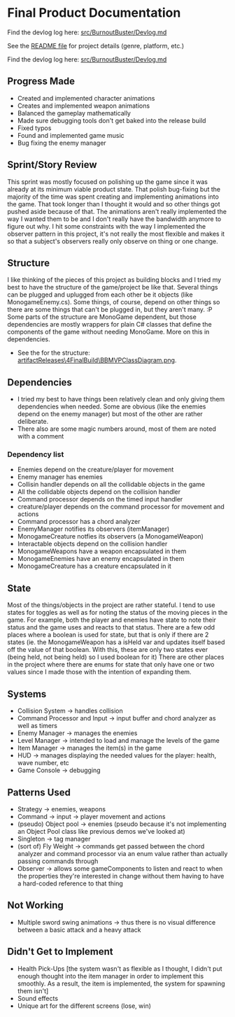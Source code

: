 # Final Product Documentation
  
Find the devlog log here: [src/BurnoutBuster/Devlog.md](https://github.com/IAMColumbia/gp2portfoliogame-CiarennHollis/blob/master/src/BurnoutBuster/Devlog.md)
  

See the [README file](https://github.com/IAMColumbia/gp2portfoliogame-CiarennHollis/blob/master/README.md) for project details (genre, platform, etc.)
  
Find the devlog log here: [src/BurnoutBuster/Devlog.md](https://github.com/IAMColumbia/gp2portfoliogame-CiarennHollis/blob/master/src/BurnoutBuster/Devlog.md)
  
## Progress Made
 * Created and implemented character animations
 * Creates and implemented weapon animations
 * Balanced the gameplay mathematically
 * Made sure debugging tools don't get baked into the release build
 * Fixed typos
 * Found and implemented game music
 * Bug fixing the enemy manager
  
## Sprint/Story Review
This sprint was mostly focused on polishing up the game since it was already at its minimum viable product state. That polish bug-fixing but the majority of the time was spent creating and implementing animations into the game. That took longer than I thought it would and so other things got pushed aside because of that. The animations aren't really implemented the way I wanted them to be and I don't really have the bandwidth anymore to figure out why. I hit some constraints with the way I implemented the observer pattern in this project, it's not really the most flexible and makes it so that a subject's observers really only observe on thing or one change.  
  
## Structure
I like thinking of the pieces of this project as building blocks and I tried my best to have the structure of the game/project be like that. Several things can be plugged and uplugged from each other be it objects (like MonogameEnemy.cs). Some things, of course, depend on other things so there are some things that can't be plugged in, but they aren't many. :P
Some parts of the structure are MonoGame dependent, but those dependencies are mostly wrappers for plain C# classes that define the components of the game without needing MonoGame. More on this in dependencies.
 * See the for the structure: [artifactReleases\4FinalBuild\BBMVPClassDiagram.png](https://github.com/IAMColumbia/gp2portfoliogame-CiarennHollis/blob/MVP/artifactReleases/4FinalBuild/BBMVPClassDiagram.png).
  
## Dependencies
 * I tried my best to have things been relatively clean and only giving them dependencies when needed. Some are obvious (like the enemies depend on the enemy manager) but most of the other are rather deliberate.
 * There also are some magic numbers around, most of them are noted with a comment
### Dependency list 
 * Enemies depend on the creature/player for movement
 * Enemy manager has enemies
 * Collisin handler depends on all the collidable objects in the game
 * All the collidable objects depend on the collision handler
 * Command processor depends on the timed input handler 
 * creature/player depends on the command processor for movement and actions
 * Command processor has a chord analyzer 
 * EnemyManager notifies its observers (itemManager)
 * MonogameCreature notfies its observers (a MonogameWeapon)
 * Interactable objects depend on the collision handler
 * MonogameWeapons have a weapon encapsulated in them
 * MonogameEnemies have an enemy encapsulated in them
 * MonogameCreature has a creature encapsulated in it
  
## State
Most of the things/objects in the project are rather stateful. I tend to use states for toggles as well as for noting the status of the moving pieces in the game. For example, both the player and enemies have state to note their status and the game uses and reacts to that status. There are a few odd places where a boolean is used for state, but that is only if there are 2 states (ie. the MonogameWeapon has a isHeld var and updates itself based off the value of that boolean. With this, these are only two states ever (being held, not being held) so I used boolean for it) There are other places in the project where there are enums for state that only have one or two values since I made those with the intention of expanding them.
  
## Systems
 * Collision System -> handles collision
 * Command Processor and Input -> input buffer and chord analyzer as well as timers 
 * Enemy Manager -> manages the enemies
 * Level Manager -> intended to load and manage the levels of the game
 * Item Manager -> manages the item(s) in the game 
 * HUD -> manages displaying the needed values for the player: health, wave number, etc
 * Game Console -> debugging 
  
## Patterns Used
 * Strategy -> enemies, weapons
 * Command -> input -> player movement and actions 
 * (pseudo) Object pool -> enemies (pseudo because it's not implementing an Object Pool class like previous demos we've looked at)
 * Singleton -> tag manager 
 * (sort of) Fly Weight -> commands get passed between the chord analyzer and command processor via an enum value rather than actually passing commands through
 * Observer -> allows some gameComponents to listen and react to when the properties they're interested in change without them having to have a hard-coded reference to that thing
  
## Not Working
 * Multiple sword swing animations -> thus there is no visual difference between a basic attack and a heavy attack
  
## Didn't Get to Implement
 * Health Pick-Ups [the system wasn't as flexible as I thought, I didn't put enough thought into the item manager in order to implement this smoothly. As a result, the item is implemented, the system for spawning them isn't]
 * Sound effects
 * Unique art for the different screens (lose, win)
